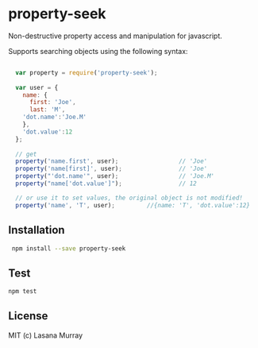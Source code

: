 # property-seek

Non-destructive property access and manipulation for javascript.

Supports searching objects using the following syntax:

```javascript

  var property = require('property-seek');
  
  var user = { 
    name: { 
      first: 'Joe', 
      last: 'M',
    'dot.name':'Joe.M'
    },
    'dot.value':12
  };
  
  // get
  property('name.first', user);                 // 'Joe'
  property('name[first]', user);                // 'Joe'
  property("'dot.name'", user);                 // 'Joe.M'
  property("name['dot.value']");                // 12

  // or use it to set values, the original object is not modified!
  property('name', 'T', user);         //{name: 'T', 'dot.value':12}
  ```

## Installation

```sh
 npm install --save property-seek
```
## Test
```sh
npm test
```

## License

MIT (c) Lasana Murray
